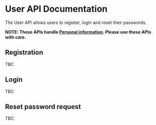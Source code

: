 # User API Documentation

The User API allows users to register, login and reset their passwords.

<strong>NOTE: These APIs handle [Personal information](https://ico.org.uk/for-organisations/guide-to-data-protection/guide-to-the-general-data-protection-regulation-gdpr/key-definitions/what-is-personal-data/). Please use these APIs with care.</strong>

## Registration

TBC

## Login

TBC

## Reset password request

TBC
